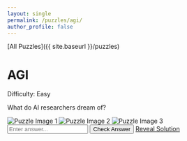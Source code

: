 ```yaml
---
layout: single
permalink: /puzzles/agi/
author_profile: false
---
```


[All Puzzles]({{ site.baseurl }}/puzzles)

<h1 class="puzzle-title">AGI</h1>

<div class="puzzle-difficulty">
  <span class="difficulty-label">Difficulty:</span>
  <span class="difficulty-rating easy">Easy</span>
</div>

<p class="puzzle-flavor-text">What do AI researchers dream of?</p>

<div class="puzzle-images">
  <img src="{{ site.baseurl }}/assets/puzzles/agi/image1.png" alt="Puzzle Image 1" class="puzzle-image">
  <img src="{{ site.baseurl }}/assets/puzzles/agi/image2.png" alt="Puzzle Image 2" class="puzzle-image">
  <img src="{{ site.baseurl }}/assets/puzzles/agi/image3.png" alt="Puzzle Image 3" class="puzzle-image">
</div>

<div class="puzzle-actions">
  <input type="text" id="puzzle-answer-input" class="puzzle-input" placeholder="Enter answer...">
  <button id="check-answer-btn" class="puzzle-button check-answer-button">Check Answer</button>
  <a href="{{ site.baseurl }}/puzzles/agi/solution" class="puzzle-button reveal-solution-button">Reveal Solution</a>
</div>

<div id="answer-feedback" class="answer-feedback" style="display: none;"></div>

<script>
// Define the correct answer for this puzzle
const PUZZLE_ANSWER = "AUTOMAGICAL GRADIENT IMPROVEMENTS";
</script>
<script src="{{ site.baseurl }}/assets/js/puzzle.js"></script>